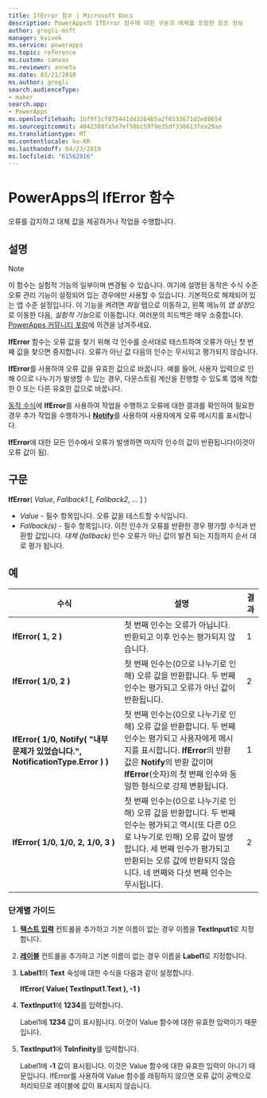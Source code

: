 ```yaml
---
title: IfError 함수 | Microsoft Docs
description: PowerApps의 IfError 함수에 대한 구문과 예제를 포함한 참조 정보
author: gregli-msft
manager: kvivek
ms.service: powerapps
ms.topic: reference
ms.custom: canvas
ms.reviewer: anneta
ms.date: 03/21/2018
ms.author: gregli
search.audienceType:
- maker
search.app:
- PowerApps
ms.openlocfilehash: 1bf9f3cf075441dd3264b5a2f6533671d2e08654
ms.sourcegitcommit: 4042388fa5e7ef50bc59f9e35df330613fea29ae
ms.translationtype: MT
ms.contentlocale: ko-KR
ms.lasthandoff: 04/23/2019
ms.locfileid: "61562816"
---
```

# <a name="iferror-function-in-powerapps"></a>PowerApps의 IfError 함수
오류를 감지하고 대체 값을 제공하거나 작업을 수행합니다.

## <a name="description"></a>설명
> [!NOTE]
> 이 함수는 실험적 기능의 일부이며 변경될 수 있습니다.  여기에 설명된 동작은 수식 수준 오류 관리 기능이 설정되어 있는 경우에만 사용할 수 있습니다.  기본적으로 해제되어 있는 앱 수준 설정입니다.  이 기능을 켜려면 *파일* 탭으로 이동하고, 왼쪽 메뉴의 *앱 설정*으로 이동한 다음, *실험적 기능*으로 이동합니다.  여러분의 피드백은 매우 소중합니다. [PowerApps 커뮤니티 포럼](https://powerusers.microsoft.com/t5/Expressions-and-Formulas/bd-p/How-To)에 의견을 남겨주세요.

**IfError** 함수는 오류 값을 찾기 위해 각 인수를 순서대로 테스트하여 오류가 아닌 첫 번째 값을 찾으면 중지합니다.  오류가 아닌 값 다음의 인수는 무시되고 평가되지 않습니다.

**IfError**를 사용하여 오류 값을 유효한 값으로 바꿉니다.  예를 들어, 사용자 입력으로 인해 0으로 나누기가 발생할 수 있는 경우, 다운스트림 계산을 진행할 수 있도록 앱에 적합한 0 또는 다른 유효한 값으로 바꿉니다.

[동작 수식](../working-with-formulas-in-depth.md)에 **IfError**를 사용하여 작업을 수행하고 오류에 대한 결과를 확인하여 필요한 경우 추가 작업을 수행하거나 [**Notify**](function-showerror.md)를 사용하여 사용자에게 오류 메시지를 표시합니다.

**IfError**에 대한 모든 인수에서 오류가 발생하면 마지막 인수의 값이 반환됩니다(이것이 오류 값이 됨). 

## <a name="syntax"></a>구문
**IfError**( *Value*, *Fallback1* [, *Fallback2*, ... ] )

* *Value* - 필수 항목입니다. 오류 값을 테스트할 수식입니다. 
* *Fallback(s)* - 필수 항목입니다. 이전 인수가 오류를 반환한 경우 평가할 수식과 반환할 값입니다.  *대체 (fallback)* 인수 오류가 아닌 값이 발견 되는 지점까지 순서 대로 평가 됩니다.

## <a name="examples"></a>예

| 수식 | 설명 | 결과 |
| --- | --- | --- |
| **IfError( 1, 2 )** |첫 번째 인수는 오류가 아닙니다.  반환되고 이후 인수는 평가되지 않습니다.   | 1 |
| **IfError( 1/0, 2 )** | 첫 번째 인수는(0으로 나누기로 인해) 오류 값을 반환합니다.  두 번째 인수는 평가되고 오류가 아닌 값이 반환됩니다. | 2 | 
| **IfError( 1/0, Notify( "내부 문제가 있었습니다.", NotificationType.Error ) )** | 첫 번째 인수는(0으로 나누기로 인해) 오류 값을 반환합니다.  두 번째 인수는 평가되고 사용자에게 메시지를 표시합니다.  **IfError**의 반환 값은 **Notify**의 반환 값이며 **IfError**(숫자)의 첫 번째 인수와 동일한 형식으로 강제 변환됩니다. | 1 |
| **IfError( 1/0, 1/0, 2, 1/0, 3 )** | 첫 번째 인수는(0으로 나누기로 인해) 오류 값을 반환합니다.  두 번째 인수는 평가되고 역시(또 다른 0으로 나누기로 인해) 오류 값이 발생합니다.  세 번째 인수가 평가되고 반환되는 오류 값에 반환되지 않습니다.  네 번째와 다섯 번째 인수는 무시됩니다.  | 2 |

### <a name="step-by-step"></a>단계별 가이드

1. **[텍스트 입력](../controls/control-text-input.md)** 컨트롤을 추가하고 기본 이름이 없는 경우 이름을 **TextInput1**로 지정합니다.

2. **[레이블](../controls/control-text-box.md)** 컨트롤을 추가하고 기본 이름이 없는 경우 이름을 **Label1**로 지정합니다.

3. **Label1**의 **Text** 속성에 대한 수식을 다음과 같이 설정합니다.

    **IfError( Value( TextInput1.Text ), -1 )**

4. **TextInput1**에 **1234**를 입력합니다.  

    Label1에 **1234** 값이 표시됩니다. 이것이 Value 함수에 대한 유효한 입력이기 때문입니다.

5. **TextInput1**에 **ToInfinity**를 입력합니다.

    Label1에 **-1** 값이 표시됩니다. 이것은 Value 함수에 대한 유효한 입력이 아니기 때문입니다.  IfError를 사용하여 Value 함수를 래핑하지 않으면 오류 값이 공백으로 처리되므로 레이블에 값이 표시되지 않습니다. 

